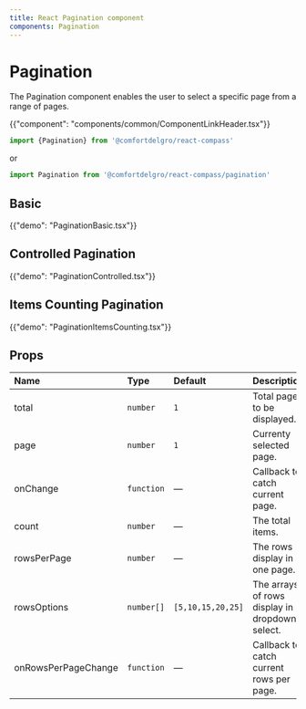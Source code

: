 ```yaml
---
title: React Pagination component
components: Pagination
---
```


# Pagination

<p class="description">The Pagination component enables the user to select a specific page from a range of pages.</p>

{{"component": "components/common/ComponentLinkHeader.tsx"}}

```jsx
import {Pagination} from '@comfortdelgro/react-compass'
```

or

```jsx
import Pagination from '@comfortdelgro/react-compass/pagination'
```

## Basic

{{"demo": "PaginationBasic.tsx"}}

## Controlled Pagination

{{"demo": "PaginationControlled.tsx"}}

## Items Counting Pagination

{{"demo": "PaginationItemsCounting.tsx"}}

<!-- ## Pagination Server (Experimental)
{{"demo": "PaginationServer.tsx"}} -->

## Props

| Name                | Type       | Default           | Description                                    |
| :------------------ | :--------- | :---------------- | :--------------------------------------------- |
| total               | `number`   | `1`               | Total pages to be displayed.                   |
| page                | `number`   | `1`               | Currenty selected page.                        |
| onChange            | `function` | —                 | Callback to catch current page.                |
| count               | `number`   | —                 | The total items.                               |
| rowsPerPage         | `number`   | —                 | The rows display in one page.                  |
| rowsOptions         | `number[]` | `[5,10,15,20,25]` | The arrays of rows display in dropdown select. |
| onRowsPerPageChange | `function` | —                 | Callback to catch current rows per page.       |
